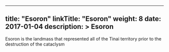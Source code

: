
---
title: "Esoron"
linkTitle: "Esoron"
weight: 8
date: 2017-01-04
description: >
 Esoron
---

Esoron is the landmass that represented all of the Tinai territory prior to the destruction of the cataclysm
